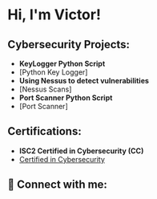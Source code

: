 <h1>Hi, I'm Victor!</h1>

<h2>Cybersecurity Projects:</h2>

- <b>KeyLogger Python Script</b>
 - [Python Key Logger]
- <b>Using Nessus to detect vulnerabilities</b>
 - [Nessus Scans]
- <b>Port Scanner Python Script</b>
 - [Port Scanner]

<h2>Certifications:</h2>

- <b>ISC2 Certified in Cybersecurity (CC)</b>
 - [Certified in Cybersecurity](https://www.credly.com/badges/a32483c2-a286-4f88-8bf6-0cddf005d016/linked_in_profile)

<h2> 🤳 Connect with me:</h2>
